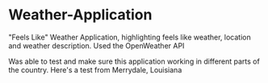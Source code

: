 # Weather-Application
"Feels Like" Weather Application, highlighting feels like weather, location and weather description. Used the OpenWeather API

Was able to test and make sure this application working in different parts of the country. Here's a test from Merrydale, Louisiana



